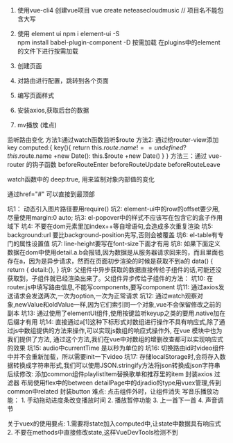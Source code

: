 1. 使用vue-cli4 创建vue项目
    vue create neteasecloudmusic   // 项目名不能包含大写

2. 使用 element ui
    npm i element-ui -S  
    npm install babel-plugin-component -D   按需加载
    在plugins中的element的文件下进行按需加载

3. 创建页面

4. 对路由进行配置，跳转到各个页面

5. 编写页面样式

6. 安装axios,获取后台的数据
<!-- 3. 解决跨域问题 -->

7. mv播放 (难点)

监听路由变化
方法1:通过watch函数监听$route
方法2: 通过给router-view添加key
<router-view :key='key'></router-view>
        computed:{
            key(){
                return this.$route.name !== undefined? this.$route.name +new Date(): this.$route +new Date()
            }
        }
方法三：通过 vue-router 的钩子函数 beforeRouteEnter beforeRouteUpdate beforeRouteLeave

watch函数中的 deep:true, 用来监制对象内部值的变化

通过href="#" 可以直接到最顶部

坑1： 动态引入图片路径要用require()
坑2:  element-ui中的row的offset要少用,尽量使用margin:0 auto;
坑3:  el-popover中的样式不应该写在包含它的盒子作用域下
坑4:  不要在dom元素里加index++等自增语句,会造成多次重复渲染
坑5:  background:url 要比background-position先写,否则会被覆盖
坑6:  el-table有专门的属性设置值
坑7:  line-height要写在font-size下面才有用
坑8:  如果下面定义数据在dom中使用detail.a.b会报错,因为数据是从服务器请求回来的，而且里面也存在a，因为是异步请求，然而在页面初步渲染的时候是获取不到a的
data() {
    return {
      detail:{},
    }
坑9: 父组件中异步获取的数据直接传给子组件的话,可能还没获取到，子组件就已经渲染出来了。父组件异步传给子组件的方法：
   <childCom v-if="data" :data="data"></childCom>
坑10: 在router.js中填写路由信息,不能写components,要写component
坑11: 通过axios发送请求会发送两次,一次为option,一次为正常请求
坑12: 通过watch观察对象,newValue和oldValue一样,因为它们索引同一个对象,vue不会保留修改之前的副本
坑13: 通过使用了elementUI组件,使用按键监听keyup之类的要用.native加在后缀才有用
坑14: 直接通过a[1]这种下标形式对数组进行操作不具有响应式,除了通过js中数组提供的方法来操作,可以实现js数组的响应式操作外, 在vue 模块中也为我们提供了方法, 通过这个方法,我们在vue中对数组的增删改查都可以实现响应式的效果
坑15: audio中currentTime 是以秒为单位的
坑16: 切换路由id时video组件中并不会重新加载，所以需要init一下video
坑17: 存储localStorage时,会将存入数据转换成字符串形式,我们可以使用JSON.stringify方法将json转换成json字符串
后续修改: 添加common组件playlistItem替换歌单和推荐里的item
          封装axios
          过滤器
          布局使用flex中的between
          detailPage中的djradio的type用vuex管理,传到common中related
          封装button
难点:  点击组件外时，让组件消失
        写音乐播放功能： 1. 手动拖动进度条改变播放时间
                        2. 播放暂停功能
                        3. 上一首下一首
                        4. 声音调节

关于vuex的使用要点:
    1.需要将state加入computed中,让state中数据具有响应式
    2. 不要在methods中直接修改state,这样VueDevTools检测不到